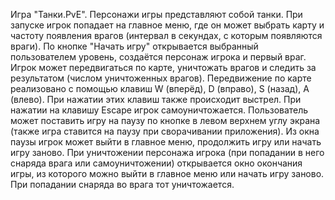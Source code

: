 Игра "Танки.PvE".
Персонажи игры представляют собой танки. При запуске игрок попадает на главное меню, где он может выбрать карту и частоту появления врагов (интервал в секундах, с которым появляются враги).
По кнопке "Начать игру" открывается выбранный пользователем уровень, создаётся персонаж игрока и первый враг.
Игрок может передвигаться по карте, уничтожать врагов и следить за результатом (числом уничтоженных врагов).
Передвижение по карте реализовано с помощью клавиш W (вперёд), D (вправо), S (назад), A (влево). При нажатии этих клавиш также происходит выстрел.
При нажатии на клавишу Escape игрок самоуничтожается.
Пользователь может поставить игру на паузу по кнопке в левом верхнем углу экрана (также игра ставится на паузу при сворачивании приложения).
Из окна паузы игрок может выйти в главное меню, продолжить игру или начать игру заново.
При уничтожении персонажа игрока (при попадании в него снаряда врага или самоуничтожении) открывается окно окончания игры, из которого можно выйти в главное меню или начать игру заново.
При попадании снаряда во врага тот уничтожается.
